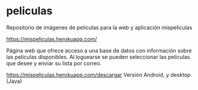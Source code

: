 # peliculas

Repositorio de imágenes de peliculas para la web y aplicación mispeliculas

https://mispeliculas.herokuapp.com/

Página web que ofrece acceso a una base de datos con información sobre las películas disponibles. Al loguearse se pueden seleccionar las peliculas que desee y enviar su lista por correo.


https://mispeliculas.herokuapp.com/descargar  Versión Android, y desktop (Java)


